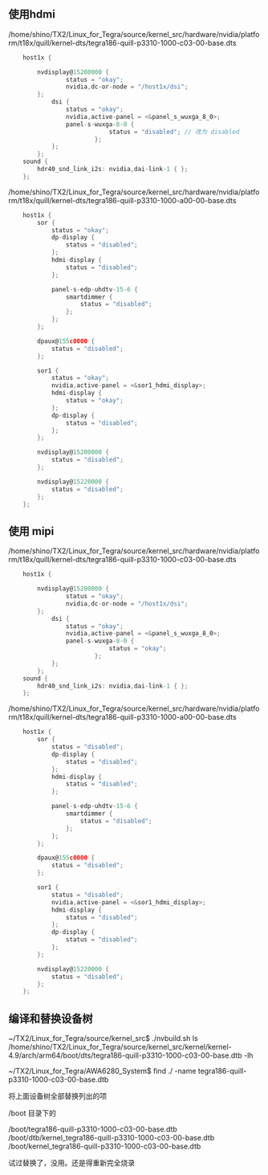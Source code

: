 



## 使用hdmi

/home/shino/TX2/Linux_for_Tegra/source/kernel_src/hardware/nvidia/platform/t18x/quill/kernel-dts/tegra186-quill-p3310-1000-c03-00-base.dts

```c
	host1x {

		nvdisplay@15200000 {
				status = "okay";
				nvidia,dc-or-node = "/host1x/dsi";
		};
			dsi {
				status = "okay";
		 		nvidia,active-panel = <&panel_s_wuxga_8_0>;	
				panel-s-wuxga-8-0 {
							status = "disabled"; // 改为 disabled
						};
			};
		};
	sound {
		hdr40_snd_link_i2s: nvidia,dai-link-1 { };
	};
```


/home/shino/TX2/Linux_for_Tegra/source/kernel_src/hardware/nvidia/platform/t18x/quill/kernel-dts/tegra186-quill-p3310-1000-a00-00-base.dts

```c
	host1x {
		sor {
			status = "okay";
			dp-display {
				status = "disabled";
			};
			hdmi-display {
				status = "disabled";
			};

			panel-s-edp-uhdtv-15-6 {
				smartdimmer {
					status = "disabled";
				};
			};
		};

		dpaux@155c0000 {
			status = "disabled";
		};

		sor1 {
			status = "okay";
			nvidia,active-panel = <&sor1_hdmi_display>;
			hdmi-display {
				status = "okay";
			};
			dp-display {
				status = "disabled";
			};
		};

		nvdisplay@15200000 {
			status = "disabled";
		};

		nvdisplay@15220000 {
			status = "disabled";
		};
	};
```



## 使用 mipi 

/home/shino/TX2/Linux_for_Tegra/source/kernel_src/hardware/nvidia/platform/t18x/quill/kernel-dts/tegra186-quill-p3310-1000-c03-00-base.dts

```c
	host1x {

		nvdisplay@15200000 {
				status = "okay";
				nvidia,dc-or-node = "/host1x/dsi";
		};
			dsi {
				status = "okay";
		 		nvidia,active-panel = <&panel_s_wuxga_8_0>;	
				panel-s-wuxga-8-0 {
							status = "okay";
						};
			};
		};
	sound {
		hdr40_snd_link_i2s: nvidia,dai-link-1 { };
	};
```

/home/shino/TX2/Linux_for_Tegra/source/kernel_src/hardware/nvidia/platform/t18x/quill/kernel-dts/tegra186-quill-p3310-1000-a00-00-base.dts

```c
	host1x {
		sor {
			status = "disabled";
			dp-display {
				status = "disabled";
			};
			hdmi-display {
				status = "disabled";
			};

			panel-s-edp-uhdtv-15-6 {
				smartdimmer {
					status = "disabled";
				};
			};
		};

		dpaux@155c0000 {
			status = "disabled";
		};

		sor1 {
			status = "disabled";
			nvidia,active-panel = <&sor1_hdmi_display>;
			hdmi-display {
				status = "disabled";
			};
			dp-display {
				status = "disabled";
			};
		};

		nvdisplay@15220000 {
			status = "disabled";
		};
	};
```

## 编译和替换设备树

~/TX2/Linux_for_Tegra/source/kernel_src$ ./nvbuild.sh
ls /home/shino/TX2/Linux_for_Tegra/source/kernel_src/kernel/kernel-4.9/arch/arm64/boot/dts/tegra186-quill-p3310-1000-c03-00-base.dtb -lh

~/TX2/Linux_for_Tegra/AWA6280_System$ find ./ -name tegra186-quill-p3310-1000-c03-00-base.dtb

将上面设备树全部替换列出的项

/boot 目录下的 

/boot/tegra186-quill-p3310-1000-c03-00-base.dtb
/boot/dtb/kernel_tegra186-quill-p3310-1000-c03-00-base.dtb
/boot/kernel_tegra186-quill-p3310-1000-c03-00-base.dtb

试过替换了，没用。还是得重新完全烧录

